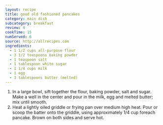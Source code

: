 ```yaml
---
layout: recipe
title: good old fashioned pancakes
category: main dish
subcategory: breakfast
review: 4
cookTime: 15
numServed: 6
source: http://allrecipes.com
ingredients:
  - 1 1/2 cups all-purpose flour
  - 3 1/2 teaspoons baking powder
  - 1 teaspoon salt
  - 1 tablespoon white sugar
  - 1 1/4 cups milk
  - 1 egg
  - 3 tablespoons butter (melted)
---
```


1. In a large bowl, sift together the flour, baking powder, salt and sugar. Make a well in the center and pour in the milk, egg and melted butter; mix until smooth.
2. Heat a lightly oiled griddle or frying pan over medium high heat. Pour or scoop the batter onto the griddle, using approximately 1/4 cup foreach pancake. Brown on both sides and serve hot.
